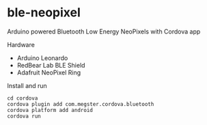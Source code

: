 # ble-neopixel
Arduino powered Bluetooth Low Energy NeoPixels with Cordova app

Hardware 

 * Arduino Leonardo
 * RedBear Lab BLE Shield
 * Adafruit NeoPixel Ring

Install and run

    cd cordova
    cordova plugin add com.megster.cordova.bluetooth
    cordova platform add android
    cordova run

